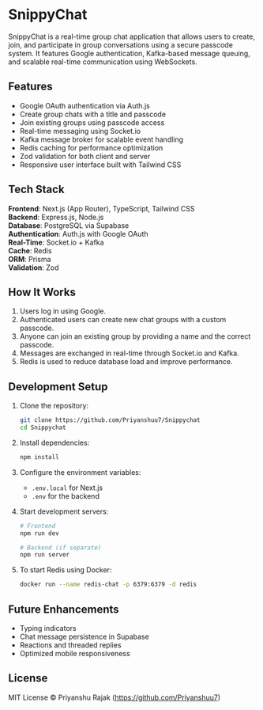 # SnippyChat

SnippyChat is a real-time group chat application that allows users to create, join, and participate in group conversations using a secure passcode system. It features Google authentication, Kafka-based message queuing, and scalable real-time communication using WebSockets.

## Features

- Google OAuth authentication via Auth.js
- Create group chats with a title and passcode
- Join existing groups using passcode access
- Real-time messaging using Socket.io
- Kafka message broker for scalable event handling
- Redis caching for performance optimization
- Zod validation for both client and server
- Responsive user interface built with Tailwind CSS

## Tech Stack

**Frontend**: Next.js (App Router), TypeScript, Tailwind CSS  
**Backend**: Express.js, Node.js  
**Database**: PostgreSQL via Supabase  
**Authentication**: Auth.js with Google OAuth  
**Real-Time**: Socket.io + Kafka  
**Cache**: Redis  
**ORM**: Prisma  
**Validation**: Zod

## How It Works

1. Users log in using Google.
2. Authenticated users can create new chat groups with a custom passcode.
3. Anyone can join an existing group by providing a name and the correct passcode.
4. Messages are exchanged in real-time through Socket.io and Kafka.
5. Redis is used to reduce database load and improve performance.

## Development Setup

1. Clone the repository:
   ```bash
   git clone https://github.com/Priyanshuu7/Snippychat
   cd Snippychat
   ```

2. Install dependencies:
   ```bash
   npm install
   ```

3. Configure the environment variables:
   - `.env.local` for Next.js
   - `.env` for the backend

4. Start development servers:
   ```bash
   # Frontend
   npm run dev

   # Backend (if separate)
   npm run server
   ```

5. To start Redis using Docker:
   ```bash
   docker run --name redis-chat -p 6379:6379 -d redis
   ```

## Future Enhancements

- Typing indicators
- Chat message persistence in Supabase
- Reactions and threaded replies
- Optimized mobile responsiveness

## License

MIT License © Priyanshu Rajak (https://github.com/Priyanshuu7)

